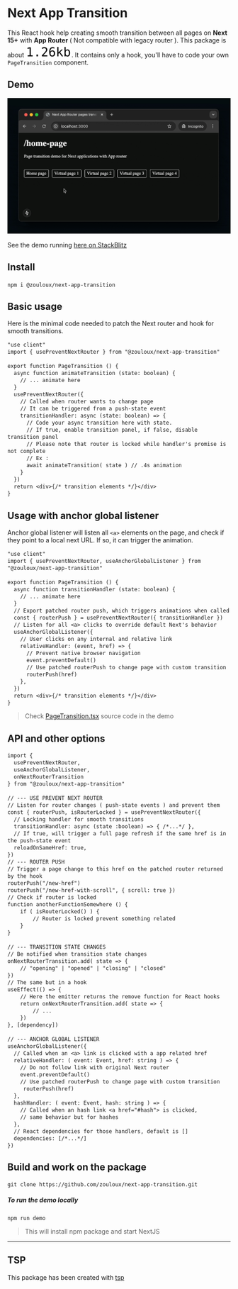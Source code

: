 # Next App Transition

This React hook help creating smooth transition between all pages on **Next 15+** with **App Router** ( Not compatible with legacy router ).
This package is about <picture style="display: inline-block"><source media="(prefers-color-scheme: dark)" srcset="./reports/total-dark.svg"><img src="./reports/total-light.svg"></picture>.
It contains only a hook, you'll have to code your own `PageTransition` component.

## Demo

![next-app-transition.gif](next-app-transition.gif)

See the demo running [here on StackBlitz](https://stackblitz.com/~/github.com/zouloux/next-app-transition)

## Install

`npm i @zouloux/next-app-transition`

## Basic usage

Here is the minimal code needed to patch the Next router and hook for smooth transitions.

```tsx
"use client"
import { usePreventNextRouter } from "@zouloux/next-app-transition"

export function PageTransition () {
  async function animateTransition (state: boolean) {
    // ... animate here
  }
  usePreventNextRouter({
    // Called when router wants to change page
    // It can be triggered from a push-state event
    transitionHandler: async (state: boolean) => {
      // Code your async transition here with state.
	  // If true, enable transition panel, if false, disable transition panel
	  // Please note that router is locked while handler's promise is not complete
	  // Ex :
	  await animateTransition( state ) // .4s animation
    }
  })
  return <div>{/* transition elements */}</div>
}
```

## Usage with anchor global listener

Anchor global listener will listen all `<a>` elements on the page, and check if they point to a local
next URL. If so, it can trigger the animation.

```tsx
"use client"
import { usePreventNextRouter, useAnchorGlobalListener } from "@zouloux/next-app-transition"

export function PageTransition () {
  async function transitionHandler (state: boolean) {
    // ... animate here
  }
  // Export patched router push, which triggers animations when called
  const { routerPush } = usePreventNextRouter({ transitionHandler })
  // Listen for all <a> clicks to override default Next's behavior
  useAnchorGlobalListener({
    // User clicks on any internal and relative link
    relativeHandler: (event, href) => {
      // Prevent native browser navigation
      event.preventDefault()
      // Use patched routerPush to change page with custom transition
      routerPush(href)
    },
  })
  return <div>{/* transition elements */}</div>
}
```

> Check [PageTransition.tsx](./demo/components/PageTransition.tsx) source code in the demo


## API and other options

```tsx
import {
  usePreventNextRouter,
  useAnchorGlobalListener,
  onNextRouterTransition
} from "@zouloux/next-app-transition"

// --- USE PREVENT NEXT ROUTER
// Listen for router changes ( push-state events ) and prevent them
const { routerPush, isRouterLocked } = usePreventNextRouter({
  // Locking handler for smooth transitions
  transitionHandler: async (state :boolean) => { /*...*/ },
  // If true, will trigger a full page refresh if the same href is in the push-state event
  reloadOnSameHref: true,
})
// --- ROUTER PUSH
// Trigger a page change to this href on the patched router returned by the hook
routerPush("/new-href")
routerPush("/new-href-with-scroll", { scroll: true })
// Check if router is locked
function anotherFunctionSomewhere () {
	if ( isRouterLocked() ) {
		// Router is locked prevent something related
	}
}

// --- TRANSITION STATE CHANGES
// Be notified when transition state changes
onNextRouterTransition.add( state => {
	// "opening" | "opened" | "closing" | "closed"
})
// The same but in a hook
useEffect(() => {
	// Here the emitter returns the remove function for React hooks
	return onNextRouterTransition.add( state => {
		// ...
	})
}, [dependency])

// --- ANCHOR GLOBAL LISTENER
useAnchorGlobalListener({
  // Called when an <a> link is clicked with a app related href
  relativeHandler: ( event: Event, href: string ) => {
    // Do not follow link with original Next router
    event.preventDefault()
    // Use patched routerPush to change page with custom transition
     routerPush(href)
  },
  hashHandler: ( event: Event, hash: string ) => {
    // Called when an hash link <a href="#hash"> is clicked,
	// same behavior but for hashes
  },
  // React dependencies for those handlers, default is []
  dependencies: [/*...*/]
})
```

## Build and work on the package

```
git clone https://github.com/zouloux/next-app-transition.git
```

##### To run the demo locally

```
npm run demo
```

> This will install npm package and start NextJS


---
## TSP
This package has been created with [tsp](https://github.com/reflex-stack/tsp)
